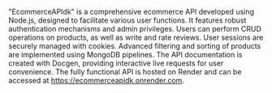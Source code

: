 "EcommerceAPIdk" is a comprehensive ecommerce API developed using Node.js, designed to facilitate various user functions. It features robust authentication mechanisms and admin privileges. Users can perform CRUD operations on products, as well as write and rate reviews. User sessions are securely managed with cookies. Advanced filtering and sorting of products are implemented using MongoDB pipelines. The API documentation is created with Docgen, providing interactive live requests for user convenience. The fully functional API is hosted on Render and can be accessed at https://ecommerceapidk.onrender.com.
